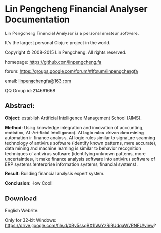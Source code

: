 # Lin Pengcheng Financial Analyser Documentation

Lin Pengcheng Financial Analyser is a personal amateur software.

It's the largest personal Clojure project in the world.

Copyright © 2008-2015 Lin Pengcheng. All rights reserved.

homepage: https://github.com/linpengcheng/fa

forum:    https://groups.google.com/forum/#!forum/linpengchengfa

email: linpengchengfa@163.com

QQ Group id: 214691668

## Abstract:

**Object**: establish Artificial Intelligence Management School (AIMS).
    
**Method**: Using knowledge integration and innovation of accounting, statistics, AI (Artificial Intelligence). 
AI logic rules-driven data mining automation in finance analysis, AI logic rules similar to signature scanning 
technology of antivirus software (identify known patterns, more accurate), data mining and machine learning is 
similar to behavior recognition techniques of antivirus software (identifying unknown patterns, more uncertainties),
it make finance analysis software into antivirus software of ERP systems (enterprise information systems, financial 
systems).
    
**Result**: Building financial analysis expert system.
    
**Conclusion**: How Cool!

## Download

English Website:

Only for 32-bit Windows: https://drive.google.com/file/d/0By5ssgBX1IWaYzRjRUdqaWVRNFU/view?
